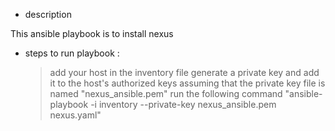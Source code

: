 - description

This ansible playbook is to install nexus

- steps to run playbook :
    > add your host in the inventory file
    > generate a private key and add it to the host's authorized keys
    > assuming that the private key file is named "nexus_ansible.pem" run the following command "ansible-playbook -i inventory --private-key nexus_ansible.pem nexus.yaml"